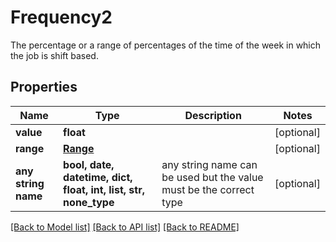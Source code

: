 # Frequency2

The percentage or a range of percentages of the time of the week in which the job is shift based.

## Properties
Name | Type | Description | Notes
------------ | ------------- | ------------- | -------------
**value** | **float** |  | [optional] 
**range** | [**Range**](Range.md) |  | [optional] 
**any string name** | **bool, date, datetime, dict, float, int, list, str, none_type** | any string name can be used but the value must be the correct type | [optional]

[[Back to Model list]](../README.md#documentation-for-models) [[Back to API list]](../README.md#documentation-for-api-endpoints) [[Back to README]](../README.md)


